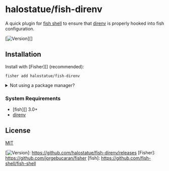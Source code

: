 # halostatue/fish-direnv

A quick plugin for [fish shell][] to ensure that [direnv][] is properly hooked
into fish configuration.

[![Version][]][]

## Installation

Install with [Fisher][] (recommended):

```fish
fisher add halostatue/fish-direnv
```

<details>
<summary>Not using a package manager?</summary>

---

Copy `conf.d/*.fish` to your fish configuration directory preserving the
directory structure.
</details>

### System Requirements

- [fish][] 3.0+
- [direnv][]

## License

[MIT](LICENCE.md)

[fish shell]: https://fishshell.com "friendly interactive shell"
[direnv]: http://direnv.net
[Version]: https://img.shields.io/github/tag/halostatue/fish-direnv.svg?label=Version
[![Version][]]: https://github.com/halostatue/fish-direnv/releases
[Fisher]: https://github.com/jorgebucaran/fisher
[fish]: https://github.com/fish-shell/fish-shell
